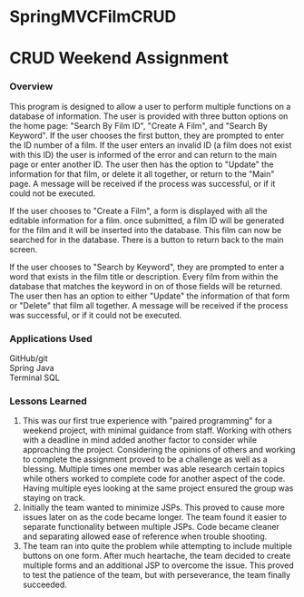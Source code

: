 # SpringMVCFilmCRUD
# CRUD Weekend Assignment

### Overview
This program is designed to allow a user to perform multiple functions on a database of information.  The user is provided with three button options on the home page: "Search By Film ID", "Create A Film", and "Search By Keyword". If the user chooses the first button, they are prompted to enter the ID number of a film.  If the user enters an invalid ID (a film does not exist with this ID) the user is informed of the error and can return to the main page or enter another ID.  The user then has the option to "Update" the information for that film, or delete it all together, or return to the "Main" page.   A message will be received if the process was successful, or if it could not be executed.  

If the user chooses to "Create a Film", a form is displayed with all the editable information for a film.  once submitted, a film ID will be generated for the film and it will be inserted into the database. This film can now be searched for in the database. There is a button to return back to the main screen.

If the user chooses to "Search by Keyword", they are prompted to enter a word that exists in the film title or description. Every film from within the database that matches the keyword in on of those fields will be returned. The user then has an option to either "Update" the information of that form or "Delete" that film all together.  A message will be received if the process was successful, or if it could not be executed.  



### Applications Used

 GitHub/git  
 Spring
 Java   
 Terminal
 SQL

### Lessons Learned

1. This was our first true experience with "paired programming" for a weekend project, with minimal guidance from staff.  Working with others with a deadline in mind added another factor to consider while approaching the project.  Considering the opinions of others and working to complete the assignment proved to be a challenge as well as a blessing.  Multiple times one member was able research certain topics while others worked to complete code for another aspect of the code.  Having multiple eyes looking at the same project ensured the group was staying on track.
2. Initially the team wanted to minimize JSPs.  This proved to cause more issues later on as the code became longer.  The team found it easier to separate functionality between multiple JSPs.  Code became cleaner and separating allowed ease of reference when trouble shooting.
3. The team ran into quite the problem while attempting to include multiple buttons on one form.  After much heartache, the team decided to create multiple forms and an additional JSP to overcome the issue.  This proved to test the patience of the team, but with perseverance, the team finally succeeded.  
